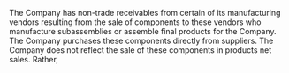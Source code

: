 The  Company  has  non-trade  receivables  from  certain  of  its  manufacturing  vendors  resulting  from  the  sale  of  components  to
these  vendors  who  manufacture  subassemblies  or  assemble  final  products  for  the  Company.  The  Company  purchases  these
components directly from suppliers. The Company does not reflect the sale of these components in products net sales. Rather,